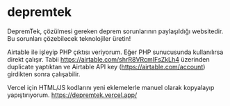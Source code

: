# depremtek
DepremTek, çözülmesi gereken deprem sorunlarının paylaşıldığı websitedir. Bu sorunları çözebilecek teknolojiler üretin!

Airtable ile işleyip PHP çıktısı veriyorum. Eğer PHP sunucusunda kullanılırsa direkt çalışır. Tabii https://airtable.com/shrR8VRcmIFsZkLh4 üzerinden duplicate yaptıktan ve Airtable API key (https://airtable.com/account) girdikten sonra çalışabilir.

Vercel için HTML/JS kodlarını yeni eklemelerle manuel olarak kopyalayıp yapıştırıyorum. https://depremtek.vercel.app/
